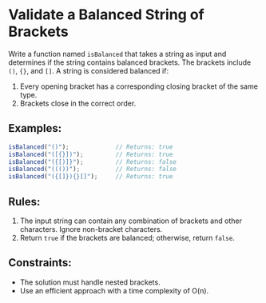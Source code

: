 # Validate a Balanced String of Brackets

Write a function named `isBalanced` that takes a string as input and determines if the string contains balanced brackets. The brackets include `()`, `{}`, and `[]`. A string is considered balanced if:
1. Every opening bracket has a corresponding closing bracket of the same type.
2. Brackets close in the correct order.

## Examples:

```javascript
isBalanced("()");             // Returns: true
isBalanced("([{}])");         // Returns: true
isBalanced("({[)]}");         // Returns: false
isBalanced("((())");          // Returns: false
isBalanced("({[]}){}[]");     // Returns: true
```

## Rules:
1. The input string can contain any combination of brackets and other characters. Ignore non-bracket characters.
2. Return `true` if the brackets are balanced; otherwise, return `false`.

## Constraints:
- The solution must handle nested brackets.
- Use an efficient approach with a time complexity of O(n).

